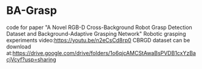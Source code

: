 # BA-Grasp
code for paper "A Novel RGB-D Cross-Background Robot Grasp Detection Dataset and Background-Adaptive Grasping Network"
Robotic grasping experiments video:https://youtu.be/n2eCsCd8rp0
CBRGD dataset can be download at:https://drive.google.com/drive/folders/1o6qjcAMCStAwaBsPVDB1cxYzBacjVcyf?usp=sharing
